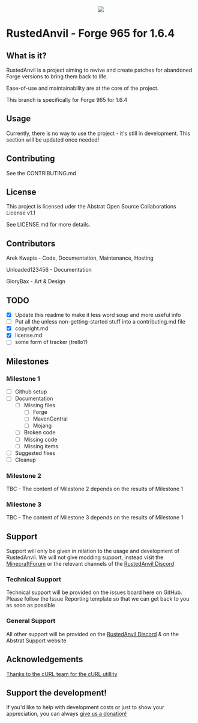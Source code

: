 <div align="center"> <img src="https://i.imgur.com/xrlGyTp.png"> </div>

# RustedAnvil - Forge 965 for 1.6.4
## What is it?
RustedAnvil is a project aiming to revive and create patches for abandoned Forge versions to bring them back to life. 

Ease-of-use and maintainability are at the core of the project. 

This branch is specifically for Forge 965 for 1.6.4
## Usage
Currently, there is no way to use the project - it's still in development. This section will be updated once needed!
## Contributing
See the CONTRIBUTING.md
## License
This project is licensed uder the Abstrat Open Source Collaborations License v1.1

See LICENSE.md for more details.
## Contributors
Arek Kwapis - Code, Documentation, Maintenance, Hosting

Unloaded123456 - Documentation

GloryBax - Art & Design
## TODO
- [x] Update this readme to make it less word soup and more useful info
- [ ] Put all the unless non-getting-started stuff into a contributing.md file
- [x] copyright.md
- [x] license.md
- [ ] some form of tracker (trello?)
## Milestones
### Milestone 1
- [ ] Github setup
- [ ] Documentation
	- [ ] Missing files
		- [ ] Forge
		- [ ] MavenCentral
		- [ ] Mojang
	- [ ] Broken code
	- [ ] Missing code
	- [ ] Missing items
- [ ] Suggested fixes
- [ ] Cleanup
### Milestone 2
TBC - The content of Milestone 2 depends on the results of Milestone 1
### Milestone 3
TBC - The content of Milestone 3 depends on the results of Milestone 1
## Support
Support will only be given in relation to the usage and development of RustedAnvil. We will not give modding support, instead visit the [MinecraftForum](https://www.minecraftforum.net/) or the relevant channels of the [RustedAnvil Discord](https://discord.gg/h7qpjngd9A)
### Technical Support
Technical support will be provided on the issues board here on GitHub. Please follow the Issue Reporting template so that we can get back to you as soon as possible
### General Support
All other support will be provided on the [RustedAnvil Discord](https://discord.gg/h7qpjngd9A) & on the Abstrat Support website
## Acknowledgements
[Thanks to the cURL team for the cURL utillity](https://curl.se/)
## Support the development!
If you'd like to help with development costs or just to show your appreciation, you can always [give us a donation!](https://streamlabs.com/agdeveloper/tip)
